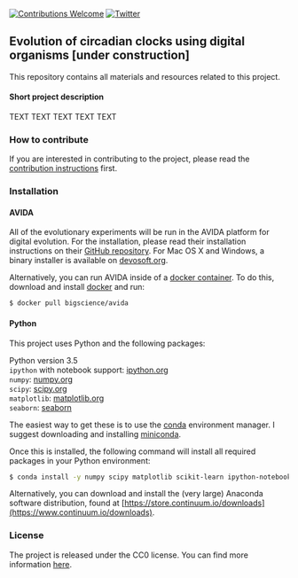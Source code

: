 [![Contributions Welcome](https://img.shields.io/badge/contributions-welcome-brightgreen.svg?style=flat)](https://github.com/schmelling/clock_evo/issues)
[![Twitter](https://img.shields.io/badge/Tweet-@DerSchmelling-green.svg?style=social)](https://twitter.com/derschmelling)

## Evolution of circadian clocks using digital organisms [under construction]

This repository contains all materials and resources related to this project. 

#### Short project description

TEXT TEXT TEXT TEXT TEXT

### How to contribute

If you are interested in contributing to the project, please read the [contribution instructions](https://github.com/schmelling/clock_evo/blob/master/CONTRIBUTING.md) first.

### Installation

#### AVIDA

All of the evolutionary experiments will be run in the AVIDA platform for digital evolution. For the installation, please read their installation instructions on their [GitHub repository](https://github.com/devosoft/avida). For Mac OS X and Windows, a binary installer is available on [devosoft.org](http://avida.devosoft.org).

Alternatively, you can run AVIDA inside of a [docker container](https://www.docker.com/what-docker). To do this, download and install [docker](https://www.docker.com/products/overview) and run:

```bash
$ docker pull bigscience/avida
```

#### Python

This project uses Python and the following packages:

Python version 3.5  
`ipython` with notebook support: [ipython.org](http://ipython.org)  
`numpy`: [numpy.org](http://www.numpy.org)  
`scipy`: [scipy.org](http://www.scipy.org)  
`matplotlib`: [matplotlib.org](http://matplotlib.org)    
`seaborn`: [seaborn](https://stanford.edu/~mwaskom/software/seaborn/)

The easiest way to get these is to use the [conda](https://www.continuum.io/why-anaconda) environment manager. I suggest downloading and installing [miniconda](http://conda.pydata.org/miniconda.html).

Once this is installed, the following command will install all required packages in your Python environment:

```bash
$ conda install -y numpy scipy matplotlib scikit-learn ipython-notebook seaborn
```

Alternatively, you can download and install the (very large) Anaconda software distribution, found at [https://store.continuum.io/downloads](https://www.continuum.io/downloads).

### License

The project is released under the CC0 license. You can find more information [here](https://github.com/schmelling/clock_evo/blob/master/LICENSE.md).
